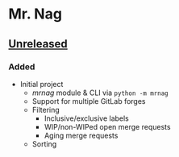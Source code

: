 # Mr. Nag

## [Unreleased]

### Added
  + Initial project
    - *mrnag* module & CLI via `python -m mrnag`
    - Support for multiple GitLab forges
    - Filtering
      + Inclusive/exclusive labels
      + WIP/non-WIPed open merge requests
      + Aging merge requests
    - Sorting


[Unreleased]: https://github.com/hg-jt/mrnag
